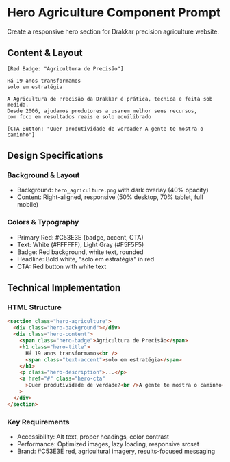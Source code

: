 # Hero Agriculture Component Prompt

Create a responsive hero section for Drakkar precision agriculture website.

## Content & Layout

```
[Red Badge: "Agricultura de Precisão"]

Há 19 anos transformamos
solo em estratégia

A Agricultura de Precisão da Drakkar é prática, técnica e feita sob medida.
Desde 2006, ajudamos produtores a usarem melhor seus recursos,
com foco em resultados reais e solo equilibrado

[CTA Button: "Quer produtividade de verdade? A gente te mostra o caminho"]
```

## Design Specifications

### Background & Layout

- Background: `hero_agriculture.png` with dark overlay (40% opacity)
- Content: Right-aligned, responsive (50% desktop, 70% tablet, full mobile)

### Colors & Typography

- Primary Red: #C53E3E (badge, accent, CTA)
- Text: White (#FFFFFF), Light Gray (#F5F5F5)
- Badge: Red background, white text, rounded
- Headline: Bold white, "solo em estratégia" in red
- CTA: Red button with white text

## Technical Implementation

### HTML Structure

```html
<section class="hero-agriculture">
  <div class="hero-background"></div>
  <div class="hero-content">
    <span class="hero-badge">Agricultura de Precisão</span>
    <h1 class="hero-title">
      Há 19 anos transformamos<br />
      <span class="text-accent">solo em estratégia</span>
    </h1>
    <p class="hero-description">...</p>
    <a href="#" class="hero-cta"
      >Quer produtividade de verdade?<br />A gente te mostra o caminho</a
    >
  </div>
</section>
```

### Key Requirements

- Accessibility: Alt text, proper headings, color contrast
- Performance: Optimized images, lazy loading, responsive srcset
- Brand: #C53E3E red, agricultural imagery, results-focused messaging
